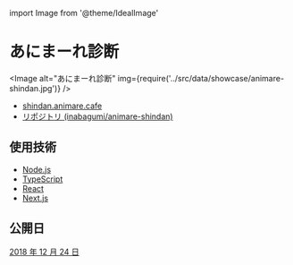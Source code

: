 import Image from '@theme/IdealImage'

# あにまーれ診断

<Image alt="あにまーれ診断" img={require('../src/data/showcase/animare-shindan.jpg')} />

- [shindan.animare.cafe](https://shindan.animare.cafe/)
- [リポジトリ (inabagumi/animare-shindan)](https://github.com/inabagumi/animare-shindan)

## 使用技術

- [Node.js](https://nodejs.org/ja/)
- [TypeScript](https://www.typescriptlang.org/)
- [React](https://reactjs.org/)
- [Next.js](https://nextjs.org/)

## 公開日

[2018 年 12 月 24 日](https://twitter.com/ykzts/status/1076925017240231937)
